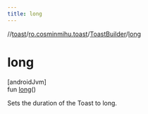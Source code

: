 ```yaml
---
title: long
---
```

//[toast](../../../index.html)/[ro.cosminmihu.toast](../index.html)/[ToastBuilder](index.html)/[long](long.html)



# long



[androidJvm]\
fun [long](long.html)()



Sets the duration of the Toast to long.



